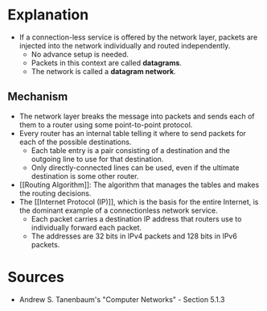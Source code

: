# Explanation
- If a connection-less service is offered by the network layer, packets are injected into the network individually and routed independently.
	- No advance setup is needed.
	- Packets in this context are called **datagrams**.
	- The network is called a **datagram network**.

## Mechanism
- The network layer breaks the message into packets and sends each of them to a router using some point-to-point protocol.
- Every router has an internal table telling it where to send packets for each of the possible destinations.
	- Each table entry is a pair consisting of a destination and the outgoing line to use for that destination.
	- Only directly-connected lines can be used, even if the ultimate destination is some other router.
- [[Routing Algorithm]]: The algorithm that manages the tables and makes the routing decisions.
- The [[Internet Protocol (IP)]], which is the basis for the entire Internet, is the dominant example of a connectionless network service.
	- Each packet carries a destination IP address that routers use to individually forward each packet.
	- The addresses are 32 bits in IPv4 packets and 128 bits in IPv6 packets.

# Sources
- Andrew S. Tanenbaum's "Computer Networks" - Section 5.1.3
